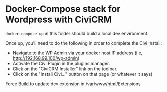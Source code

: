 # Docker-Compose stack for Wordpress with CiviCRM

`docker-compose up` in this folder should build a local dev environment.

Once up, you'll need to do the following in order to complete the Civi Install:
* Navigate to the WP Admin via your docker host IP address (i.e, http://192.168.99.100/wp-admin)
* Activate the Civi Plugin in the plugins manager.
* Click on the "CiviCRM Installer" link on the toolbar.
* Click on the "Install Civi..." button on that page (or whatever it says)


Force Build to update dev extension in /var/www/html/Extensions
